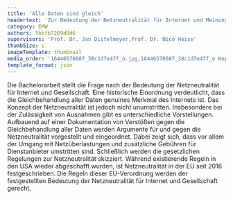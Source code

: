 ```yaml
---
title: 'Alle Daten sind gleich'
headertext: 'Zur Bedeutung der Netzneutralität für Internet und Meinungsfreiheit'
category: EMW
authors: 5bbfb7209d8d6
supervisors: 'Prof. Dr. Jan Distelmeyer,Prof. Dr. Nico Heise'
thumbSize: s
imageTemplate: thumbnail
media_order: '16446576687_38c1d7e47f_o.jpg,16446576687_38c1d7e47f_o Kopie.jpg'
template_format: json
---
```


Die Bachelorarbeit stellt die Frage nach der Bedeutung der Netzneutralität für Internet und Gesellschaft. Eine historische Einordnung verdeutlicht, dass die Gleichbehandlung aller Daten genuines Merkmal des Internets ist. Das Konzept der Netzneutralität ist jedoch nicht unumstritten. Insbesondere bei der Zulässigkeit von Ausnahmen gibt es unterschiedliche Vorstellungen. Aufbauend auf einer Dokumentation von Verstößen gegen die Gleichbehandlung aller Daten werden Argumente für und gegen die Netzneutralität vorgestellt und eingeordnet. Dabei zeigt sich, dass vor allem der Umgang mit Netzüberlastungen und zusätzliche Gebühren für Dienstanbieter umstritten sind. Schließlich werden die gesetzlichen Regelungen zur Netzneutralität skizziert. Während existierende Regeln in den USA wieder abgeschafft wurden, ist Netzneutralität in der EU seit 2016 festgeschrieben. Die Regeln dieser EU-Verordnung werden der festgestellten Bedeutung der Netzneutralität für Internet und Gesellschaft gerecht.